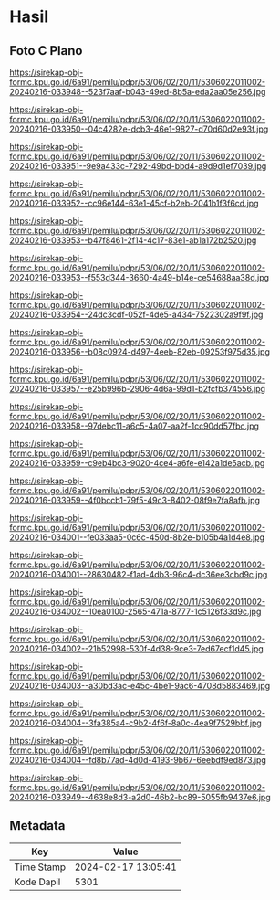 # Hasil

## Foto C Plano

https://sirekap-obj-formc.kpu.go.id/6a91/pemilu/pdpr/53/06/02/20/11/5306022011002-20240216-033948--523f7aaf-b043-49ed-8b5a-eda2aa05e256.jpg

https://sirekap-obj-formc.kpu.go.id/6a91/pemilu/pdpr/53/06/02/20/11/5306022011002-20240216-033950--04c4282e-dcb3-46e1-9827-d70d60d2e93f.jpg

https://sirekap-obj-formc.kpu.go.id/6a91/pemilu/pdpr/53/06/02/20/11/5306022011002-20240216-033951--9e9a433c-7292-49bd-bbd4-a9d9d1ef7039.jpg

https://sirekap-obj-formc.kpu.go.id/6a91/pemilu/pdpr/53/06/02/20/11/5306022011002-20240216-033952--cc96e144-63e1-45cf-b2eb-2041b1f3f6cd.jpg

https://sirekap-obj-formc.kpu.go.id/6a91/pemilu/pdpr/53/06/02/20/11/5306022011002-20240216-033953--b47f8461-2f14-4c17-83e1-ab1a172b2520.jpg

https://sirekap-obj-formc.kpu.go.id/6a91/pemilu/pdpr/53/06/02/20/11/5306022011002-20240216-033953--f553d344-3660-4a49-b14e-ce54688aa38d.jpg

https://sirekap-obj-formc.kpu.go.id/6a91/pemilu/pdpr/53/06/02/20/11/5306022011002-20240216-033954--24dc3cdf-052f-4de5-a434-7522302a9f9f.jpg

https://sirekap-obj-formc.kpu.go.id/6a91/pemilu/pdpr/53/06/02/20/11/5306022011002-20240216-033956--b08c0924-d497-4eeb-82eb-09253f975d35.jpg

https://sirekap-obj-formc.kpu.go.id/6a91/pemilu/pdpr/53/06/02/20/11/5306022011002-20240216-033957--e25b996b-2906-4d6a-99d1-b2fcfb374556.jpg

https://sirekap-obj-formc.kpu.go.id/6a91/pemilu/pdpr/53/06/02/20/11/5306022011002-20240216-033958--97debc11-a6c5-4a07-aa2f-1cc90dd57fbc.jpg

https://sirekap-obj-formc.kpu.go.id/6a91/pemilu/pdpr/53/06/02/20/11/5306022011002-20240216-033959--c9eb4bc3-9020-4ce4-a6fe-e142a1de5acb.jpg

https://sirekap-obj-formc.kpu.go.id/6a91/pemilu/pdpr/53/06/02/20/11/5306022011002-20240216-033959--4f0bccb1-79f5-49c3-8402-08f9e7fa8afb.jpg

https://sirekap-obj-formc.kpu.go.id/6a91/pemilu/pdpr/53/06/02/20/11/5306022011002-20240216-034001--fe033aa5-0c6c-450d-8b2e-b105b4a1d4e8.jpg

https://sirekap-obj-formc.kpu.go.id/6a91/pemilu/pdpr/53/06/02/20/11/5306022011002-20240216-034001--28630482-f1ad-4db3-96c4-dc36ee3cbd9c.jpg

https://sirekap-obj-formc.kpu.go.id/6a91/pemilu/pdpr/53/06/02/20/11/5306022011002-20240216-034002--10ea0100-2565-471a-8777-1c5126f33d9c.jpg

https://sirekap-obj-formc.kpu.go.id/6a91/pemilu/pdpr/53/06/02/20/11/5306022011002-20240216-034002--21b52998-530f-4d38-9ce3-7ed67ecf1d45.jpg

https://sirekap-obj-formc.kpu.go.id/6a91/pemilu/pdpr/53/06/02/20/11/5306022011002-20240216-034003--a30bd3ac-e45c-4be1-9ac6-4708d5883469.jpg

https://sirekap-obj-formc.kpu.go.id/6a91/pemilu/pdpr/53/06/02/20/11/5306022011002-20240216-034004--3fa385a4-c9b2-4f6f-8a0c-4ea9f7529bbf.jpg

https://sirekap-obj-formc.kpu.go.id/6a91/pemilu/pdpr/53/06/02/20/11/5306022011002-20240216-034004--fd8b77ad-4d0d-4193-9b67-6eebdf9ed873.jpg

https://sirekap-obj-formc.kpu.go.id/6a91/pemilu/pdpr/53/06/02/20/11/5306022011002-20240216-033949--4638e8d3-a2d0-46b2-bc89-5055fb9437e6.jpg


## Metadata

| Key        | Value               |
| ---------- | ------------------- |
| Time Stamp | 2024-02-17 13:05:41 |
| Kode Dapil | 5301                |



